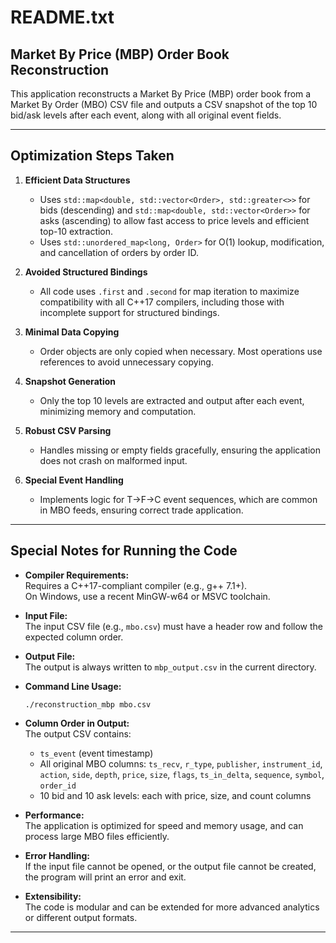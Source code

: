 # README.txt

## Market By Price (MBP) Order Book Reconstruction

This application reconstructs a Market By Price (MBP) order book from a Market By Order (MBO) CSV file and outputs a CSV snapshot of the top 10 bid/ask levels after each event, along with all original event fields.

---

## Optimization Steps Taken

1. **Efficient Data Structures**
   - Uses `std::map<double, std::vector<Order>, std::greater<>>` for bids (descending) and `std::map<double, std::vector<Order>>` for asks (ascending) to allow fast access to price levels and efficient top-10 extraction.
   - Uses `std::unordered_map<long, Order>` for O(1) lookup, modification, and cancellation of orders by order ID.

2. **Avoided Structured Bindings**
   - All code uses `.first` and `.second` for map iteration to maximize compatibility with all C++17 compilers, including those with incomplete support for structured bindings.

3. **Minimal Data Copying**
   - Order objects are only copied when necessary. Most operations use references to avoid unnecessary copying.

4. **Snapshot Generation**
   - Only the top 10 levels are extracted and output after each event, minimizing memory and computation.

5. **Robust CSV Parsing**
   - Handles missing or empty fields gracefully, ensuring the application does not crash on malformed input.

6. **Special Event Handling**
   - Implements logic for T->F->C event sequences, which are common in MBO feeds, ensuring correct trade application.

---

## Special Notes for Running the Code

- **Compiler Requirements:**  
  Requires a C++17-compliant compiler (e.g., g++ 7.1+).  
  On Windows, use a recent MinGW-w64 or MSVC toolchain.

- **Input File:**  
  The input CSV file (e.g., `mbo.csv`) must have a header row and follow the expected column order.

- **Output File:**  
  The output is always written to `mbp_output.csv` in the current directory.

- **Command Line Usage:**  
  ```
  ./reconstruction_mbp mbo.csv
  ```

- **Column Order in Output:**  
  The output CSV contains:
  - `ts_event` (event timestamp)
  - All original MBO columns: `ts_recv`, `r_type`, `publisher`, `instrument_id`, `action`, `side`, `depth`, `price`, `size`, `flags`, `ts_in_delta`, `sequence`, `symbol`, `order_id`
  - 10 bid and 10 ask levels: each with price, size, and count columns

- **Performance:**  
  The application is optimized for speed and memory usage, and can process large MBO files efficiently.

- **Error Handling:**  
  If the input file cannot be opened, or the output file cannot be created, the program will print an error and exit.

- **Extensibility:**  
  The code is modular and can be extended for more advanced analytics or different output formats.

---


